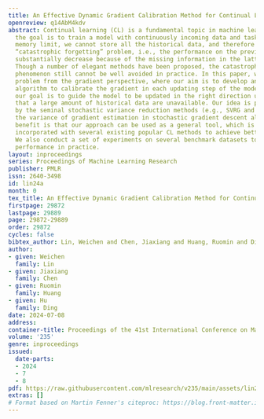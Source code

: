 ```yaml
---
title: An Effective Dynamic Gradient Calibration Method for Continual Learning
openreview: q14AbM4kdv
abstract: Continual learning (CL) is a fundamental topic in machine learning, where
  the goal is to train a model with continuously incoming data and tasks. Due to the
  memory limit, we cannot store all the historical data, and therefore confront the
  “catastrophic forgetting” problem, i.e., the performance on the previous tasks can
  substantially decrease because of the missing information in the latter period.
  Though a number of elegant methods have been proposed, the catastrophic forgetting
  phenomenon still cannot be well avoided in practice. In this paper, we study the
  problem from the gradient perspective, where our aim is to develop an effective
  algorithm to calibrate the gradient in each updating step of the model; namely,
  our goal is to guide the model to be updated in the right direction under the situation
  that a large amount of historical data are unavailable. Our idea is partly inspired
  by the seminal stochastic variance reduction methods (e.g., SVRG and SAGA) for reducing
  the variance of gradient estimation in stochastic gradient descent algorithms. Another
  benefit is that our approach can be used as a general tool, which is able to be
  incorporated with several existing popular CL methods to achieve better performance.
  We also conduct a set of experiments on several benchmark datasets to evaluate the
  performance in practice.
layout: inproceedings
series: Proceedings of Machine Learning Research
publisher: PMLR
issn: 2640-3498
id: lin24a
month: 0
tex_title: An Effective Dynamic Gradient Calibration Method for Continual Learning
firstpage: 29872
lastpage: 29889
page: 29872-29889
order: 29872
cycles: false
bibtex_author: Lin, Weichen and Chen, Jiaxiang and Huang, Ruomin and Ding, Hu
author:
- given: Weichen
  family: Lin
- given: Jiaxiang
  family: Chen
- given: Ruomin
  family: Huang
- given: Hu
  family: Ding
date: 2024-07-08
address:
container-title: Proceedings of the 41st International Conference on Machine Learning
volume: '235'
genre: inproceedings
issued:
  date-parts:
  - 2024
  - 7
  - 8
pdf: https://raw.githubusercontent.com/mlresearch/v235/main/assets/lin24a/lin24a.pdf
extras: []
# Format based on Martin Fenner's citeproc: https://blog.front-matter.io/posts/citeproc-yaml-for-bibliographies/
---
```

